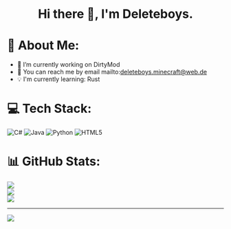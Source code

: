<h1 align="center">Hi there 👋, I'm Deleteboys.</h1>

# 💫 About Me:

- 🔧 I’m currently working on DirtyMod<br>
- 💬 You can reach me by email mailto:deleteboys.minecraft@web.de<br>
- 💡 I'm currently learning: Rust


# 💻 Tech Stack:
![C#](https://img.shields.io/badge/c%23-%23239120.svg?style=for-the-badge&logo=c-sharp&logoColor=white) ![Java](https://img.shields.io/badge/java-%23ED8B00.svg?style=for-the-badge&logo=java&logoColor=white) ![Python](https://img.shields.io/badge/python-3670A0?style=for-the-badge&logo=python&logoColor=ffdd54) ![HTML5](https://img.shields.io/badge/html5-%23E34F26.svg?style=for-the-badge&logo=html5&logoColor=white)
# 📊 GitHub Stats:
![](https://github-readme-stats.vercel.app/api?username=Deleteboys&theme=tokyonight&hide_border=false&include_all_commits=true&count_private=true)<br/>
![](https://github-readme-streak-stats.herokuapp.com/?user=Deleteboys&theme=tokyonight&hide_border=false)<br/>
![](https://github-readme-stats.vercel.app/api/top-langs/?username=Deleteboys&theme=tokyonight&hide_border=false&include_all_commits=true&count_private=true&layout=compact)

---
[![](https://visitcount.itsvg.in/api?id=Deleteboys&icon=0&color=0)](https://visitcount.itsvg.in)
